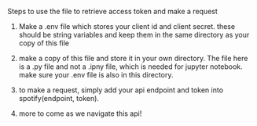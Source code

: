 Steps to use the file to retrieve access token and make a request

1. Make a .env file which stores your client id and client secret. these should be string variables and keep them
in the same directory as your copy of this file

2. make a copy of this file and store it in your own directory. The file here is a .py file and not a .ipny file, which is needed
for jupyter notebook. make sure your .env file is also in this directory.

3. to make a request, simply add your api endpoint and token into spotify(endpoint, token).

4. more to come as we navigate this api!
